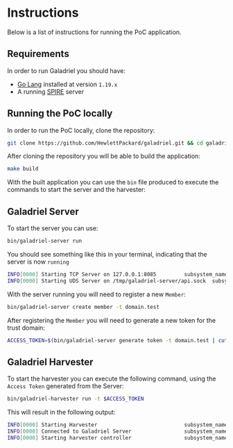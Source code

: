 # Instructions
Below is a list of instructions for running the PoC application.

## Requirements
In order to run Galadriel you should have:
- [Go Lang](https://go.dev/dl/) installed at version `1.19.x`
- A running [SPIRE](https://spiffe.io/docs/latest/deploying/install-server/) server

## Running the PoC locally
In order to run the PoC locally, clone the repository:
```bash
git clone https://github.com/HewlettPackard/galadriel.git && cd galadriel
```

After cloning the repository you will be able to build the application:
```bash
make build
```

With the built application you can use the `bin` file produced to execute the commands to start the server and the harvester:

## Galadriel Server
To start the server you can use:
```bash
bin/galadriel-server run
```

You should see something like this in your terminal, indicating that the server is now `running`
```bash
INFO[0000] Starting TCP Server on 127.0.0.1:8085         subsystem_name=endpoints
INFO[0000] Starting UDS Server on /tmp/galadriel-server/api.sock  subsystem_name=endpoints
```

With the server running you will need to register a new `Member`:
```bash
bin/galadriel-server create member -t domain.test
```

After registering the `Member` you will need to generate a new token for the trust domain:
```bash
ACCESS_TOKEN=$(bin/galadriel-server generate token -t domain.test | cut -d ' ' -f 3)
```
## Galadriel Harvester

To start the harvester you can execute the following command, using the `Access Token` generated from the Server:

```bash
bin/galadriel-harvester run -t $ACCESS_TOKEN
```

This will result in the following output:
```bash
INFO[0000] Starting Harvester                            subsystem_name=harvester
INFO[0000] Connected to Galadriel Server                 subsystem_name=galadriel_server_client
INFO[0000] Starting harvester controller                 subsystem_name=harvester_controller
```